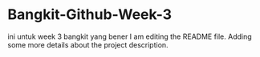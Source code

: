 # Bangkit-Github-Week-3
ini untuk week 3 bangkit yang bener
I am editing the README file. Adding some more details about the project description.
